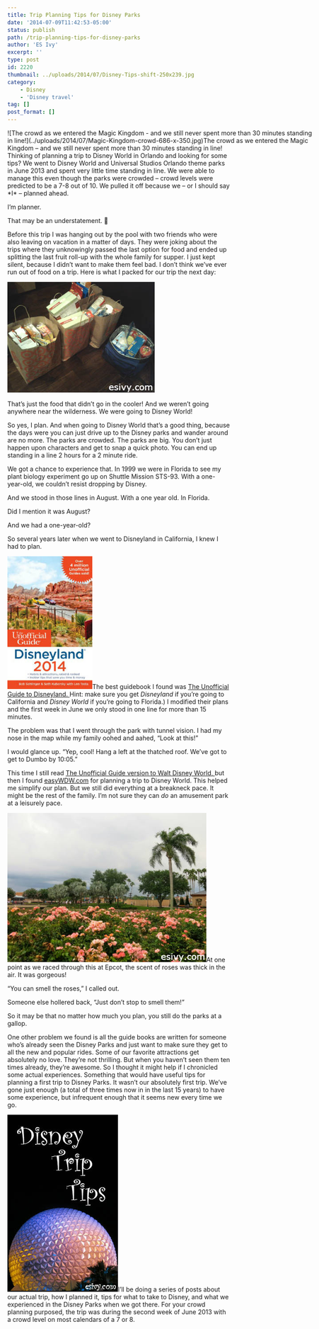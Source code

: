 ```yaml
---
title: Trip Planning Tips for Disney Parks
date: '2014-07-09T11:42:53-05:00'
status: publish
path: /trip-planning-tips-for-disney-parks
author: 'ES Ivy'
excerpt: ''
type: post
id: 2220
thumbnail: ../uploads/2014/07/Disney-Tips-shift-250x239.jpg
category:
    - Disney
    - 'Disney travel'
tag: []
post_format: []
---
```

<div class="wp-caption aligncenter" id="attachment_2222" style="width: 696px">![The crowd as we entered the Magic Kingdom - and we still never spent more than 30 minutes standing in line!](../uploads/2014/07/Magic-Kingdom-crowd-686-x-350.jpg)The crowd as we entered the Magic Kingdom – and we still never spent more than 30 minutes standing in line!

</div>Thinking of planning a trip to Disney World in Orlando and looking for some tips? We went to Disney World and Universal Studios Orlando theme parks in June 2013 and spent very little time standing in line. We were able to manage this even though the parks were crowded – crowd levels were predicted to be a 7-8 out of 10. We pulled it off because we – or I should say *I* – planned ahead.

I’m planner.

That may be an understatement. 🙂

Before this trip I was hanging out by the pool with two friends who were also leaving on vacation in a matter of days. They were joking about the trips where they unknowingly passed the last option for food and ended up splitting the last fruit roll-up with the whole family for supper. I just kept silent, because I didn’t want to make them feel bad. I don’t think we’ve ever run out of food on a trip. Here is what I packed for our trip the next day:

![disney trip food 333x250](../uploads/2014/07/disney-trip-food-333x250.jpg)

That’s just the food that didn’t go in the cooler! And we weren’t going anywhere near the wilderness. We were going to Disney World!

So yes, I plan. And when going to Disney World that’s a good thing, because the days were you can just drive up to the Disney parks and wander around are no more. The parks are crowded. The parks are big. You don’t just happen upon characters and get to snap a quick photo. You can end up standing in a line 2 hours for a 2 minute ride.

We got a chance to experience that. In 1999 we were in Florida to see my plant biology experiment go up on Shuttle Mission STS-93. With a one-year-old, we couldn’t resist dropping by Disney.

And we stood in those lines in August. With a one year old. In Florida.

Did I mention it was August?

And we had a one-year-old?

So several years later when we went to Disneyland in California, I knew I had to plan.

[![Unofficial Guide to Disneyland 192x300](../uploads/2014/07/Unofficial-Guide-to-Disneyland-192x300.jpg)](http://www.amazon.com/gp/product/1628090049/ref=as_li_qf_sp_asin_il_tl?ie=UTF8&camp=1789&creative=9325&creativeASIN=1628090049&linkCode=as2&tag=esiv-20&linkId=MY6UHWEANMZFNI6N "Buy it on Amazon! Check current year for latest version.")The best guidebook I found was [The Unofficial Guide to Disneyland. ](http://www.amazon.com/gp/product/1628090049/ref=as_li_qf_sp_asin_il_tl?ie=UTF8&camp=1789&creative=9325&creativeASIN=1628090049&linkCode=as2&tag=esiv-20&linkId=MY6UHWEANMZFNI6N "Buy it on Amazon! Check current year for latest version.")Hint: make sure you get *Disneyland* if you’re going to California and *Disney World* if you’re going to Florida.) I modified their plans and the first week in June we only stood in one line for more than 15 minutes.

The problem was that I went through the park with tunnel vision. I had my nose in the map while my family oohed and aahed, “Look at this!”

I would glance up. “Yep, cool! Hang a left at the thatched roof. We’ve got to get to Dumbo by 10:05.”

This time I still read [The Unofficial Guide version to Walt Disney World, ](http://www.amazon.com/gp/product/1628090006/ref=as_li_qf_sp_asin_il_tl?ie=UTF8&camp=1789&creative=9325&creativeASIN=1628090006&linkCode=as2&tag=esiv-20&linkId=SGYX5SY55Z2IUNLD "Buy it on Amazon! Check current year for latest version.")but then I found [easyWDW.com](http://www.easywdw.com/) for planning a trip to Disney World. This helped me simplify our plan. But we still did everything at a breakneck pace. It might be the rest of the family. I’m not sure they can *do* an amusement park at a leisurely pace.

![disney tips trip planner](../uploads/2014/07/epcot-roses-450x337.jpg)At one point as we raced through this at Epcot, the scent of roses was thick in the air. It was gorgeous!

“You can smell the roses,” I called out.

Someone else hollered back, “Just don’t stop to smell them!”

So it may be that no matter how much you plan, you still do the parks at a gallop.

One other problem we found is all the guide books are written for someone who’s already seen the Disney Parks and just want to make sure they get to all the new and popular rides. Some of our favorite attractions get absolutely no love. They’re not thrilling. But when you haven’t seen them ten times already, they’re awesome. So I thought it might help if I chronicled some actual experiences. Something that would have useful tips for planning a first trip to Disney Parks. It wasn’t our absolutely first trip. We’ve gone just enough (a total of three times now in in the last 15 years) to have some experience, but infrequent enough that it seems new every time we go.

![Disney Tips 250 x 400](../uploads/2014/07/Disney-Tips-250-x-400.jpg)I’ll be doing a series of posts about our actual trip, how I planned it, tips for what to take to Disney, and what we experienced in the Disney Parks when we got there. For your crowd planning purposed, the trip was during the second week of June 2013 with a crowd level on most calendars of a 7 or 8.
